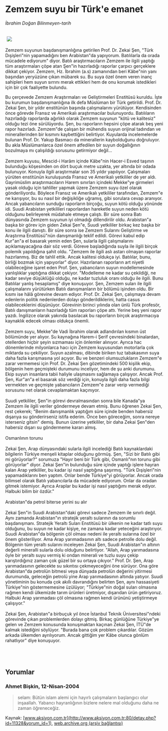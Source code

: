 # Zemzem suyu bir Türk'e emanet

*İbrahim Doğan Bilinmeyen-tarih*

<div>
 <font>
  <img border="0" height="1" src="/web/20050116193602im_/http://www.aksiyon.com.tr/images/blank.gif"/>
 </font>
 <font class="content">
  <p>
   <img border="0" hspace="5" src="http://web.archive.org/web/20050116193602im_/http://www.aksiyon.com.tr/resim/487/50.jpg" vspace="5"/>
  </p>
 </font>
 <font class="content">
  Zemzem suyunun başdanışmanlığına getirilen Prof. Dr. Zekai Şen, "Türk Dışişleri"nin yapamadığını ben Arabistan"da yapıyorum. Batılılarla da orada mücadele ediyorum" diyor. Batılı araştırmacıların Zemzem ile ilgili yaptığı tüm araştırmaları çöpe atan Şen"in hazırladığı raporlar çarpıcı gerçeklere dikkat çekiyor. Zemzem, Hz. İbrahim (a.s) zamanından beri Kâbe"nin yanı başından yeryüzüne çıkan mübarek su. Bu suya özel önem veren inanç sahipleri hem suyun sırrını merak ettikleri hem de onu korumak istedikleri için bir çok faaliyette bulundu.
 </font>
 <br/>
 <p>
  <font class="content">
   Bu çerçevede Zemzem Araştırmaları ve Geliştirmeleri Enstitüsü kuruldu. İşte bu kurumun başdanışmanlığına ilk defa Müslüman bir Türk getirildi. Prof. Dr. Zekai Şen, bir yıldır enstitünün başında çalışmalarını yürütüyor. Kendisinden önce görevde Fransız ve Amerikalı araştırmacılar bulunuyordu. Batılıların hazırladığı raporlarda ağırlıklı olarak Zemzem suyunun "kötü ve kalitesiz" olduğu tezi öne sürülüyordu. Şen, bu raporların hepsini çöpe atarak beş yeni rapor hazırladı. Zemzem"de çalışan bir mühendis suyun orijinal tadından ve minerallerinden bir kısmını kaybettiğini belirtiyor. Kuyularda incelemelerde bulunan Prof. Dr. Yakup Basmacı da minerallerin kaybolduğunu doğruluyor. Bu akla Müslümanlarca özel önem atfedilen bir suyun doğallığının bozulmaya mı çalışıldığı sorusunu getirmiyor değil...
   <br>
    <br>
     Zemzem kuyusu, Mescid-i Harâm içinde Kâbe"nin Hacer-i Esved taşının bulunduğu köşesinden on dört buçuk metre uzakta, yer altında bir odada bulunuyor. Konuyla ilgili araştırmalar son 35 yıldır yapılıyor. Çalışmaları yürüten enstitünün kuruluşunda Fransız ve Amerikalı yetkililer de yer aldı. Gayrimüslim araştırmacıların Harem sınırları içindeki Mekke"ye girmeleri yasak olduğu için tahliller yapmak üzere Zemzem suyu özel olarak gönderiliyordu. Böylece Fransız ve Amerikalı yetkililer tarafından, Zemzem"e ne karışıyor, bu su nasıl bir değişikliğe uğramış, gibi sorulara cevap aranıyor. Ancak yabancıların sunduğu raporların birçoğu, suyun kötü olduğu yönünde idi. Suudi Arabistan yetkilileri raporlardan hareketle suyun neden kötü olduğunu belirleyerek müdahale etmeye çalıştı. Bir süre sonra Batı dünyasında Zemzem suyunun iyi olmadığı dillendirilir oldu. Arabistan"a başka bir görev için giden Zekai Şen"e, Suudi yetkililer birkaç kez başka bir konu ile ilgili danıştı. Bir süre sonra ise Zemzem Sularını Geliştirme ve Araştırma Enstitüsü"nün danışmanlığı teklif edildi. Görevi kabul edip Kur"an"a el basarak yemin eden Şen, sularla ilgili çalışmalarını açıklamayacağına dair söz verdi. Göreve başladığında suyla ile ilgili birçok polemik yapıldığına şahit oldu. "Zemzem ile ilgili aslı astarı olmayan raporlar hazırlanmış. Biz de tahlil ettik. Ancak kalitesi oldukça iyi. Batılılar, bunu, birliği bozmak için yapıyorlar" diyor. Hazırlanan raporların art niyetli olabileceğine işaret eden Prof. Şen, yabancıların suyun modellemesinde yanlışlıklar yaptığına dikkat çekiyor. "Modelleme ne kadar su çekildiği, ne kadar seviye düşüklüğü olduğu, ne kadar tuzluluk oranı olduğu ile ilgili. Bunu Batılılar yanlış hesaplamış" diye konuşuyor. Şen, Zemzem suları ile ilgili çalışmalarını yürütürken Batılı danışmanların bir bölümü işinden oldu. Bir kısmı ise hâlâ görevine devam ediyor. Prof. Dr. Zekai Şen, çalışmaya devam edenlerin politik nedenlerden dolayı gönderildiklerini, hatta casus olabileceklerini düşünüyor. Görevinin birinci yılında olan ünlü Türk profesör, Batılı danışmanların hazırladığı tüm raporları çöpe attı. Yerine beş yeni rapor yazdı. İngilizce olarak yakında basılacak bu raporların birçok araştırmacıya kaynaklık edecek olması oldukça önemli.
     <br>
      <br>
       Zemzem suyu, Mekke"de Vadi İbrahim olarak adlandırılan kısmın üst bölümünde yer alıyor. Su kaynağına Harem-i Şerif çevresindeki binalardan, otellerden hiçbir şeyin sızmaması için önlemler alınıyor. Ayrıca hac dönemlerinde milyonlarca hacı için Zemzem kuyusundan motorlarla çok miktarda su çekiliyor. Suyun azalması, dibinde biriken tuz tabakasının suya daha fazla karışmasına yol açıyor. Bu ve benzeri olumsuzlukların Zemzem"e zarar vermemesi için Prof. Dr. Zekai Şen gözetimindeki 500 kişilik ekip, bölgenin hem geçmişteki durumunu inceliyor, hem de şu anki durumunu. Ekip suyun insanlara tabii haliyle ulaşmasını sağlamaya çalışıyor. Ancak Prof. Şen, Kur"an"a el basarak söz verdiği için, konuyla ilgili daha fazla bilgi vermekten ve geçmişte yabancıların Zemzem"e zarar verip vermediği sorusunu net olarak cevaplamaktan kaçınıyor.
       <br/>
       <br/>
       Suudi yetkililer, Şen"in görevi devralmasından sonra bile Kanada"ya Zemzem ile ilgili veriler göndermeye devam etmiş. Bunu öğrenen Zekai Şen, rest çekerek; "Benim danışmanlık yaptığım süre içinde benden habersiz dışarıya su gönderirseniz istifa ederim. Önce ben göreceğim, sonra nereye isterseniz gitsin" demiş. Bunun üzerine yetkililer, bir daha Zekai Şen"den habersiz dışarı su göndermeme kararı almış.
       <br/>
       <br/>
       Osmanlının torunu
       <br/>
       <br/>
       Zekai Şen, Arap dünyasındaki sularla ilgili incelediği Batılı kaynaklardaki bilgilerin Türkiye menşeli kitaplar olduğunu görmüş. Şen, "Sizi bir Batılı gibi mi görüyorlar?" sorumuza "Hayır beni bir Türk gibi, Osmanlı"nın torunu gibi görüyorlar" diyor. Zekai Şen"in bulunduğu süre içinde yaptığı işlere hayran kalan Arap yetkililer, bu kadar işi nasıl yaptığına şaşırmış. "Türk Dışişleri"nin yapamadıklarını ben yaptım. Onlar bende Türkiye"yi görüyorlar. Ancak orada bilimsel olarak Batılı yabancılarla da mücadele ediyorum. Onlar da oradan gitmek istemiyor. Ayrıca Araplar bu kadar işi nasıl yaptığımı merak ediyor. Halbuki bilim bir özdür."
       <br/>
       <br/>
       Arabistan"da petrol biterse yerini su alır
       <br/>
       <br/>
       Zekai Şen"in Suudi Arabistan"daki görevi sadece Zemzem ile sınırlı değil. Aynı zamanda Arabistan"ın stratejik yeraltı sularının da sorumlu başdanışmanı. Stratejik Yeraltı Suları Enstitüsü bir ülkenin ne kadar tatlı suyu olduğunu, bu suyun ne kadar kişiye, ne zamana kadar yeteceğini araştırıyor. Suudi Arabistan"da bölgenin çöl olması nedeni ile yeraltı sularına özel bir önem gösteriliyor. Ama Arap yarımadasının altı sadece petrolle dolu değil. Bölgenin tüm yeraltı sularını inceleyen Zekai Şen, Suudi Arabistan"ın altının değerli mineralli sularla dolu olduğunu belirtiyor. "Allah, Arap yarımadasına öyle bir yeraltı suyu vermiş ki ondan minerali ve tuzlu suyu çekip karıştırdığınız zaman çok güzel bir su ortaya çıkıyor." Prof. Dr. Şen, Arap yarımadasının gelecekte su sıkıntısı çekmeyeceğini öne sürüyor. Ona göre Arabistan"da petrolün bitmesi veya dünyada petrolün değerini yitirmesi durumunda, geleceğin petrolü yine Arap yarımadasının altında yatıyor. Suudi yönetiminin bu konuda çok akıllı davrandığını belirten Şen, aynı hassasiyeti Türkiye"nin göstermemesine üzülüyor; "Türkiye"nin doğal suları olmasına rağmen kendi ülkemizde tarım ürünleri üretmiyor, dışarıdan ürün getiriyoruz. Halbuki Arap yarımadası çöl olmasına rağmen kendi ürününü yetiştirmeye çalışıyor."
       <br/>
       <br/>
       Zekai Şen, Arabistan"a birbuçuk yıl önce İstanbul Teknik Üniversitesi"ndeki görevinde çıkan problemlerden dolayı gitmiş. Birkaç günlüğüne Türkiye"ye gelen ve Zemzem konusunda konuşmaktan kaçınan Zekai Şen, İTÜ"de kalmak istediğini söylüyor. "Burada bana çok problem çıkardılar. Gözüm arkada ülkemden ayrılıyorum. Ancak gittiğim yer Kâbe olunca gönlüm rahatlıyor" diye konuşuyor.
      </br>
     </br>
    </br>
   </br>
  </font>
 </p>
</div>


## Yorumlar

### Ahmet Bişkin, 12-Nisan-2004
> selam: 
> Bütün islam alemi için hayırlı çalışmaların başlangıcı olur inşaallah. Yabancı hayranlığının bizlere nelere mal olduğunu daha ne zaman öğreneceğiz.

Kaynak: [www.aksiyon.com.tr](http://www.aksiyon.com.tr:80/detay.php?id=11328&yorum_id=1), [web.archive.org (arşiv bağlantısı)](http://web.archive.org/web/20050116193602/http://www.aksiyon.com.tr:80/detay.php?id=11328&yorum_id=1)
